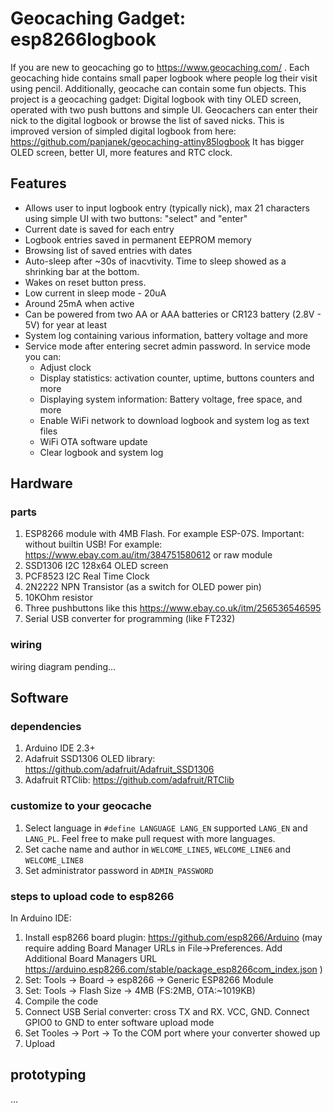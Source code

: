 # Geocaching Gadget: esp8266logbook
If you are new to geocaching go to https://www.geocaching.com/ .
Each geocaching hide contains small paper logbook where people log their visit using pencil. 
Additionally, geocache can contain some fun objects.
This project is a geocaching gadget: Digital logbook with tiny OLED screen, operated with two push buttons and simple UI.
Geocachers can enter their nick to the digital logbook or browse the list of saved nicks.
This is improved version of simpled digital logbook from here: https://github.com/panjanek/geocaching-attiny85logbook
It has bigger OLED screen, better UI, more features and RTC clock.

## Features

* Allows user to input logbook entry (typically nick), max 21 characters using simple UI with two buttons: "select" and "enter"
* Current date is saved for each entry
* Logbook entries saved in permanent EEPROM memory
* Browsing list of saved entries with dates
* Auto-sleep after ~30s of inacvtivity. Time to sleep showed as a shrinking bar at the bottom.
* Wakes on reset button press.
* Low current in sleep mode - 20uA
* Around 25mA when active
* Can be powered from two AA or AAA batteries or CR123 battery (2.8V - 5V) for year at least
* System log containing various information, battery voltage and more
* Service mode after entering secret admin password. In service mode you can:
   * Adjust clock
   * Display statistics: activation counter, uptime, buttons counters and more
   * Displaying system information: Battery voltage, free space, and more
   * Enable WiFi network to download logbook and system log as text files
   * WiFi OTA software update
   * Clear logbook and system log

## Hardware

### parts

1. ESP8266 module with 4MB Flash. For example ESP-07S. Important: without builtin USB! For example: https://www.ebay.com.au/itm/384751580612 or raw module
2. SSD1306 I2C 128x64 OLED screen
3. PCF8523 I2C Real Time Clock
4. 2N2222 NPN Transistor (as a switch for OLED power pin)
5. 10KOhm resistor
6. Three pushbuttons like this https://www.ebay.co.uk/itm/256536546595
7. Serial USB converter for programming (like FT232)

### wiring

wiring diagram pending...

## Software

### dependencies
1. Arduino IDE 2.3+
2. Adafruit SSD1306 OLED library: https://github.com/adafruit/Adafruit_SSD1306
3. Adafruit RTClib: https://github.com/adafruit/RTClib

### customize to your geocache
1. Select language in `#define LANGUAGE LANG_EN` supported `LANG_EN` and `LANG_PL`. Feel free to make pull request with more languages.
2. Set cache name and author in `WELCOME_LINE5`, `WELCOME_LINE6` and `WELCOME_LINE8`
3. Set administrator password in `ADMIN_PASSWORD`
   
### steps to upload code to esp8266
In Arduino IDE:

1. Install esp8266 board plugin: https://github.com/esp8266/Arduino (may require adding Board Manager URLs in File->Preferences. Add Additional Board Managers URL https://arduino.esp8266.com/stable/package_esp8266com_index.json )
2. Set: Tools -> Board -> esp8266 -> Generic ESP8266 Module
3. Set: Tools -> Flash Size -> 4MB (FS:2MB, OTA:~1019KB)
4. Compile the code
5. Connect USB Serial converter: cross TX and RX. VCC, GND. Connect GPIO0 to GND to enter software upload mode
6. Set Tooles -> Port -> To the COM port where your converter showed up
7. Upload

 ## prototyping

...

